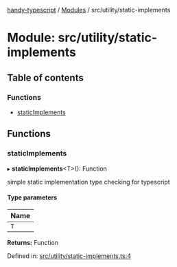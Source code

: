 [handy-typescript](../README.md) / [Modules](../modules.md) / src/utility/static-implements

# Module: src/utility/static-implements

## Table of contents

### Functions

- [staticImplements](src_utility_static_implements.md#staticimplements)

## Functions

### staticImplements

▸ **staticImplements**<T\>(): Function

simple static implementation type checking for typescript

#### Type parameters

| Name |
| :------ |
| `T` |

**Returns:** Function

Defined in: [src/utility/static-implements.ts:4](https://github.com/robbiemu/handy-typescript/blob/883f292/src/utility/static-implements.ts#L4)
